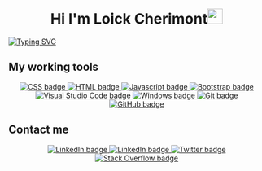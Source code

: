 <h1 align="center">Hi I'm Loick Cherimont<img src="https://raw.githubusercontent.com/MartinHeinz/MartinHeinz/master/wave.gif" width="30px"></h1>

[![Typing SVG](https://readme-typing-svg.herokuapp.com?duration=5050&color=0E99F7&center=true&vCenter=true&width=950&lines=Math+Student+%F0%9F%8E%93;Runner+%F0%9F%8F%83%7C+Explorer+%F0%9F%A4%A0+%7C+Coder+%F0%9F%91%A8%F0%9F%8F%BD%E2%80%8D%F0%9F%92%BB;Never+Stop+Coding+To+Become+...;%F0%9F%91%91+A+GRAND+FULL-STACK+DEVELOPER+%F0%9F%91%91)](https://git.io/typing-svg)

## My working tools
<p align="center">
  <a href="https://developer.mozilla.org/en-US/docs/Web/CSS">
    <img src="https://img.shields.io/badge/css3-%231572B6.svg?style=for-the-badge&logo=css3&logoColor=white" alt="CSS badge">
  </a>
   <a href="https://developer.mozilla.org/en-US/docs/Web/HTML/">
    <img src="https://img.shields.io/badge/html5-%23E34F26.svg?style=for-the-badge&logo=html5&logoColor=white" alt="HTML badge">
  </a>
   <a href="https://developer.mozilla.org/en-US/docs/Web/Javascript">
    <img src="https://img.shields.io/badge/javascript-%23323330.svg?style=for-the-badge&logo=javascript&logoColor=%23F7DF1E" alt="Javascript badge">
  </a>
  <a href="https://getbootstrap.com/">
    <img src="https://img.shields.io/badge/bootstrap-%23563D7C.svg?style=for-the-badge&logo=bootstrap&logoColor=white" alt="Bootstrap badge">
  <a/>
  <!--<a href="https://www.python.org/">
    <img src="https://img.shields.io/badge/python-3670A0?style=for-the-badge&logo=python&logoColor=ffdd54" alt="Python badge">  
  </a>
  <a href="https://go.dev/">
    <img src="https://img.shields.io/badge/go-%2300ADD8.svg?style=for-the-badge&logo=go&logoColor=white" alt="Go badge">
  </a>
  <a href="https://www.php.net/">
    <img src="https://img.shields.io/badge/php-%23777BB4.svg?style=for-the-badge&logo=php&logoColor=white" alt="PHP badge">
  </a>
  <a href="https://www.mysql.com">
    <img src="https://img.shields.io/badge/MySQL-00000F?style=for-the-badge&logo=mysql&logoColor=white" alt="MySQL badge">
  </a>
  <a href="https://www.latex-project.org/">
    <img src="https://img.shields.io/badge/latex-%23008080.svg?style=for-the-badge&logo=latex&logoColor=white" alt="LaTeX badge">
  </a>
  <a href="https://www.sublimetext.com/">
    <img src="https://img.shields.io/badge/sublime_text-%23575757.svg?style=for-the-badge&logo=sublime-text&logoColor=important" alt="Sublime text badge">
  </a>-->
  <a href="https://code.visualstudio.com/">
    <img src="https://img.shields.io/badge/Visual%20Studio%20Code-0078d7.svg?style=for-the-badge&logo=visual-studio-code&logoColor=white" alt="Visual Studio Code badge">
  </a>
  <!--<a href="https://atom.io/">
    <img src="https://img.shields.io/badge/Atom-%2366595C.svg?style=for-the-badge&logo=atom&logoColor=white" alt="Atom badge">
  </a>-->
  <a href="https://www.microsoft.com/en-us/?ql=3">
    <img src="https://img.shields.io/badge/Windows-0078D6?style=for-the-badge&logo=windows&logoColor=white" alt="Windows badge">  
  </a>
  <a href="https://git-scm.com/">
    <img src="https://img.shields.io/badge/git-%23F05033.svg?style=for-the-badge&logo=git&logoColor=white" alt="Git badge">  
  </a>
  <a href="https://github.com/">
    <img src="https://img.shields.io/badge/github-%23121011.svg?style=for-the-badge&logo=github&logoColor=white" alt="GitHub badge">  
  </a>
</p>

<!-- Add stat indications for my activity on Github -->
    
## Contact me
<p align="center">
  <a href="https://linkedin.com/in/loïck-chérimont-219429219/">
    <img src="https://img.shields.io/badge/linkedin-%230077B5.svg?style=for-the-badge&logo=linkedin&logoColor=white" alt="LinkedIn badge">
  </a>
  <a href="mailto:loickcherimont@gmail.com">
    <img src="https://img.shields.io/badge/Gmail-D14836?style=for-the-badge&logo=gmail&logoColor=white" alt="LinkedIn badge">
  </a>
  <a href="https://twitter.com/CherimontLoick">
    <img src="https://img.shields.io/badge/twitter-%2320A1F1.svg?&style=for-the-badge&logo=twitter&logoColor=white" alt="Twitter badge">
  </a>
  <a href="https://stackoverflow.com/users/17723604/loick-cherimont">
    <img src="https://img.shields.io/badge/-Stackoverflow-FE7A16?style=for-the-badge&logo=stack-overflow&logoColor=white" alt="Stack Overflow badge">
  </a>
</p>
